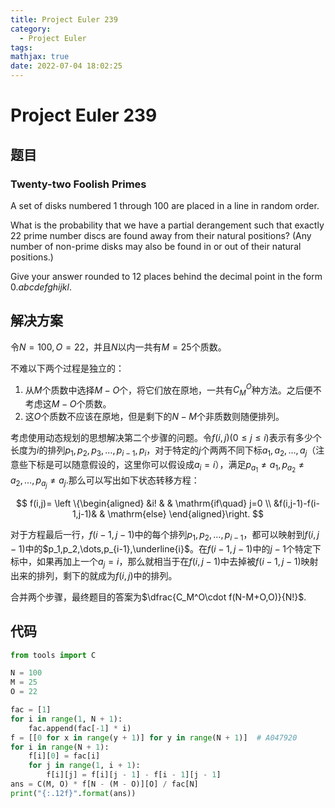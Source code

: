 ```yaml
---
title: Project Euler 239
category:
  - Project Euler
tags:
mathjax: true
date: 2022-07-04 18:02:25
---
```


<escape><!-- more --></escape>

# Project Euler 239

## 题目

### Twenty-two Foolish Primes

A set of disks numbered $1$ through $100$ are placed in a line in random order.

What is the probability that we have a partial derangement such that exactly $22$ prime number discs are found away from their natural positions? (Any number of non-prime disks may also be found in or out of their natural positions.)

Give your answer rounded to $12$ places behind the decimal point in the form $0.abcdefghijkl$.

## 解决方案

令$N=100,O=22$，并且$N$以内一共有$M=25$个质数。

不难以下两个过程是独立的：

1. 从$M$个质数中选择$M-O$个，将它们放在原地，一共有$C_M^O$种方法。之后便不考虑这$M-O$个质数。
2. 这$O$个质数不应该在原地，但是剩下的$N-M$个非质数则随便排列。

考虑使用动态规划的思想解决第二个步骤的问题。令$f(i,j)(0\le j\le i)$表示有多少个长度为$i$的排列$p_1,p_2,p_3,\dots,p_{i-1},p_i$，对于特定的$j$个两两不同下标$a_1,a_2,\dots,a_j$（注意些下标是可以随意假设的，这里你可以假设成$a_i=i$），满足$p_{a_1}\neq a_1,p_{a_2}\neq a_2,\dots,p_{a_j}\neq a_j$.那么可以写出如下状态转移方程：

$$
f(i,j)=
\left \{\begin{aligned}
  &i!  & & \mathrm{if\quad} j=0 \\
  &f(i,j-1)-f(i-1,j-1)& & \mathrm{else}
\end{aligned}\right.
$$

对于方程最后一行，$f(i-1,j-1)$中的每个排列$p_1,p_2,\dots,p_{i-1}$，都可以映射到$f(i,j-1)$中的$p_1,p_2,\dots,p_{i-1},\underline{i}$。在$f(i-1,j-1)$中的$j-1$个特定下标中，如果再加上一个$a_j=i$，那么就相当于在$f(i,j-1)$中去掉被$f(i-1,j-1)$映射出来的排列，剩下的就成为$f(i,j)$中的排列。

合并两个步骤，最终题目的答案为$\dfrac{C_M^O\cdot f(N-M+O,O)}{N!}$.

## 代码

```py
from tools import C

N = 100
M = 25
O = 22

fac = [1]
for i in range(1, N + 1):
    fac.append(fac[-1] * i)
f = [[0 for x in range(y + 1)] for y in range(N + 1)]  # A047920
for i in range(N + 1):
    f[i][0] = fac[i]
    for j in range(1, i + 1):
        f[i][j] = f[i][j - 1] - f[i - 1][j - 1]
ans = C(M, O) * f[N - (M - O)][O] / fac[N]
print("{:.12f}".format(ans))

```
